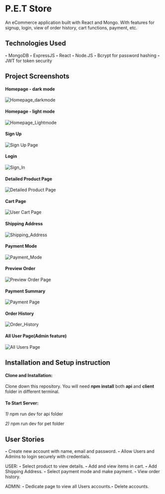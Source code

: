 
# P.E.T Store

An eCommerce application built with React and Mongo. With features for signup, login, view of order history, cart functions, payment, etc. 

## Technologies Used

**-** MongoDB
**-** ExpressJS
**-** React
**-** Node.JS
**-** Bcrypt for password hashing
**-** JWT for token security


## Project Screenshots

#### Homepage - dark mode
![Homepage_darkmode](https://github.com/bengyh/Project-4---PET/assets/115003549/fd5f33c6-c671-427f-9427-91c2b088bfa8)

#### Homepage - light mode
![Homepage_Lightmode](https://github.com/bengyh/Project-4---PET/assets/115003549/592d216f-89ae-4708-b809-2dd51f3ec9dc)

#### Sign Up
![Sign Up Page](https://github.com/bengyh/Project-4---PET/assets/115003549/b2805d2d-ba27-429c-8750-a1b46f6561f4)

#### Login
![Sign_In](https://github.com/bengyh/Project-4---PET/assets/115003549/615b1e7a-5b6e-4fdf-9515-8f3c2c4cd7bc)

#### Detailed Product Page
![Detailed Product Page](https://github.com/bengyh/Project-4---PET/assets/115003549/0b813e24-7714-41cc-82b0-1d26c888eae3)

#### Cart Page
![User Cart Page](https://github.com/bengyh/Project-4---PET/assets/115003549/ccb174cd-ba59-4b0a-8380-b810aeda77c4)

#### Shipping Address
![Shipping_Address](https://github.com/bengyh/Project-4---PET/assets/115003549/db350ea1-8408-434d-a116-d00f2178d0d9)

#### Payment Mode
![Payment_Mode](https://github.com/bengyh/Project-4---PET/assets/115003549/a4819b4c-26b6-469b-b0da-446b01ac08be)

#### Preview Order
![Preview Order Page](https://github.com/bengyh/Project-4---PET/assets/115003549/b4893411-77cc-4d94-a7e1-3ce5af17e2ba)

#### Payment Summary
![Payment Page](https://github.com/bengyh/Project-4---PET/assets/115003549/56e0c0ed-cb24-4ae3-bed2-f97bca1f9c5c)

#### Order History
![Order_History](https://github.com/bengyh/Project-4---PET/assets/115003549/917404ba-2936-427a-9797-a7e9ec1fffcb)

#### All User Page(Admin feature)
![All Users Page](https://github.com/bengyh/Project-4---PET/assets/115003549/d6124fcc-3807-4449-b5f2-d209d8744a4f)


## Installation and Setup instruction

#### Clone and Installation:
Clone down this repository. You will need **npm install** both **api** and **client** folder in different terminal.


#### To Start Server:

*1)* npm run dev for api folder

*2)* npm run dev for pet folder



## User Stories

**-** Create new account with name, email and password.
**-** Allow Users and Admins to login securely with credentials.


USER:
**-** Select product to view details.
**-** Add and view items in cart.
**-** Add Shipping Address.
**-** Select payment mode and make payment.
**-** View order history.

ADMIN:
**-** Dedicate page to view all Users accounts.**-** Delete accounts.


